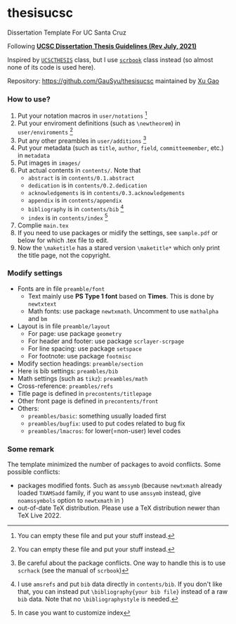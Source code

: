 # thesisucsc
Dissertation Template For UC Santa Cruz

Following [**UCSC Dissertation Thesis Guidelines (Rev July, 2021)**](https://graddiv.ucsc.edu/current-students/pdfs/dissertation-thesis-guidelines.pdf)

Inspired by [`UCSCTHESIS`](https://github.com/adamnovak/ucscthesis) class, but I use [`scrbook`](https://www.ctan.org/pkg/scrbook) class instead (so almost none of its code is used here).

Repository: https://github.com/GauSyu/thesisucsc maintained by [Xu Gao](https://github.com/GauSyu)

### How to use?
1. Put your notation macros in `user/notations` [^0]
2. Put your enviroment definitions (such as `\newtheorem`) in `user/enviroments` [^0]
3. Put any other preambles in `user/additions` [^1]
4. Put your metadata (such as `title`, `author`, `field`, `committeemember`, etc.) in `metadata`
5. Put images in `images/`
6. Put actual contents in `contents/`. Note that 
    - `abstract` is in `contents/0.1.abstract`
    - `dedication` is in `contents/0.2.dedication`
    - `acknowledgements` is in `contents/0.3.acknowledgements`
    - `appendix` is in `contents/appendix`
    - `bibliography` is in `contents/bib` [^2]
    - `index` is in `contents/index` [^3]
8. Complie `main.tex`
9. If you need to use packages or midify the settings, see `sample.pdf` or below for which .tex file to edit.
10. Now the `\maketitle` has a stared version `\maketitle*` which only print the title page, not the copyright.

[^0]:You can empty these file and put your stuff instead.
[^1]:Be careful about the package conflicts. One way to handle this is to use `scrhack` (see the manual of `scrbook`)
[^2]:I use `amsrefs` and put `bib` data directly in `contents/bib`. If you don't like that, you can instead put `\bibliography{your bib file}` instead of a raw `bib` data. Note that no `\bibliographystyle` is needed.
[^3]:In case you want to customize index

### Modify settings
- Fonts are in file `preamble/font`
  - Text mainly use **PS Type 1 font** based on **Times**. This is done by `newtxtext`
  - Math fonts: use package `newtxmath`. Uncomment to use `mathalpha` and `bm`
- Layout is in file `preamble/layout`
  - For page: use package `geometry`
  - For header and footer: use package `scrlayer-scrpage`
  - For line spacing: use package `setspace`
  - For footnote: use package `footmisc`
- Modify section headings: `preamble/section`
- Here is bib settings: `preambles/bib`
- Math settings (such as `tikz`): `preambles/math`
- Cross-reference: `preambles/refs`
- Title page is defined in `precontents/titlepage`
- Other front page is defined in `precontents/front`
- Others:
    - `preambles/basic`: something usually loaded first
    - `preambles/bugfix`: used to put codes related to bug fix
    - `preambles/lmacros`: for lower(=non-user) level codes

### Some remark
The template minimized the number of packages to avoid conflicts. Some possible conflicts:
- packages modified fonts. Such as `amssymb` (because `newtxmath` already loaded `TXAMSadd` family, if you want to use `amssymb` instead, give `noamssymbols` option to `newtxmath` in ) 
- out-of-date TeX distribution. Please use a TeX distribution newer than TeX Live 2022.
